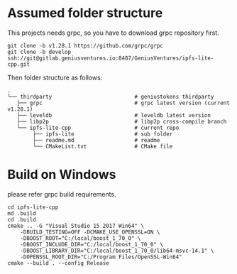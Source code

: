 # Assumed folder structure
This projects needs grpc, so you have to download grpc repository first.

    git clone -b v1.28.1 https://github.com/grpc/grpc
    git clone -b develop ssh://git@gitlab.geniusventures.io:8487/GeniusVentures/ipfs-lite-cpp.git

Then folder structure as follows:

    .
    └── thirdparty                          # geniustokens thirdparty
       ├── grpc                             # grpc latest version (current v1.28.1)
       ├── leveldb                          # leveldb latest version
       ├── libp2p                           # libp2p cross-compile branch
       └── ipfs-lite-cpp                    # current repo
            ├── ipfs-lite                   # sub folder
            ├── readme.md                   # readme
            └── CMakeList.txt               # CMake file
 
# Build on Windows
please refer grpc build requirements.

    cd ipfs-lite-cpp
    md .build
    cd .build
    cmake .. -G "Visual Studio 15 2017 Win64" \
        -DBUILD_TESTING=OFF -DCMAKE_USE_OPENSSL=ON \
        -DBOOST_ROOT="C:/local/boost_1_70_0" \
        -DBOOST_INCLUDE_DIR="C:/local/boost_1_70_0" \
        -DBOOST_LIBRARY_DIR="C:/local/boost_1_70_0/lib64-msvc-14.1" \
        -DOPENSSL_ROOT_DIR="C:/Program Files/OpenSSL-Win64"
    cmake --build . --config Release

